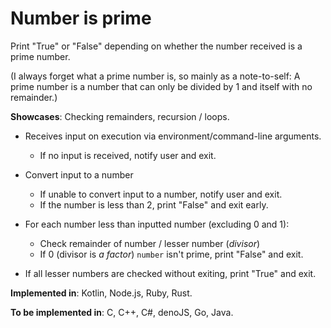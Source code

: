 # Number is prime

Print "True" or "False" depending on whether the number received is a prime number.

(I always forget what a prime number is, so mainly as a note-to-self: A prime number is a number that can only be divided by 1 and itself with no remainder.)

**Showcases**: Checking remainders, recursion / loops.

* Receives input on execution via environment/command-line arguments.
    * If no input is received, notify user and exit.

* Convert input to a number
    * If unable to convert input to a number, notify user and exit.
    * If the number is less than 2, print "False" and exit early.

* For each number less than inputted number (excluding 0 and 1): 
    * Check remainder of number / lesser number (*divisor*)
    * If 0 (divisor is *a factor*) `number` isn't prime, print "False" and exit.

* If all lesser numbers are checked without exiting, print "True" and exit.

**Implemented in**: Kotlin, Node.js, Ruby, Rust.

**To be implemented in**: C, C++, C#, denoJS, Go, Java.
